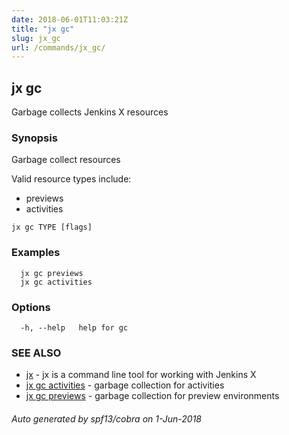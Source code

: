 ```yaml
---
date: 2018-06-01T11:03:21Z
title: "jx gc"
slug: jx_gc
url: /commands/jx_gc/
---
```

## jx gc

Garbage collects Jenkins X resources

### Synopsis

Garbage collect resources 

Valid resource types include: 

  * previews  
  * activities

```
jx gc TYPE [flags]
```

### Examples

```
  jx gc previews
  jx gc activities
```

### Options

```
  -h, --help   help for gc
```

### SEE ALSO

* [jx](/commands/jx/)	 - jx is a command line tool for working with Jenkins X
* [jx gc activities](/commands/jx_gc_activities/)	 - garbage collection for activities
* [jx gc previews](/commands/jx_gc_previews/)	 - garbage collection for preview environments

###### Auto generated by spf13/cobra on 1-Jun-2018
